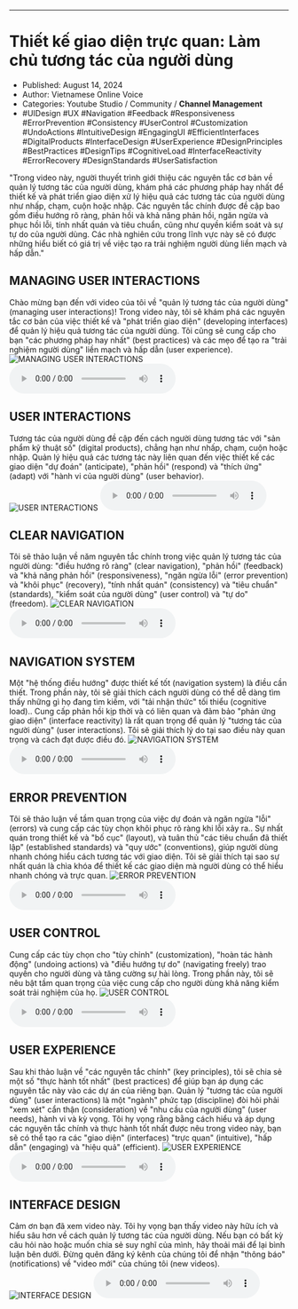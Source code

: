
---

# Thiết kế giao diện trực quan: Làm chủ tương tác của người dùng

- Published: August 14, 2024
- Author: Vietnamese Online Voice
- Categories: Youtube Studio / Community / **Channel Management**
- #UIDesign #UX #Navigation #Feedback #Responsiveness #ErrorPrevention #Consistency #UserControl #Customization #UndoActions #IntuitiveDesign #EngagingUI #EfficientInterfaces #DigitalProducts #InterfaceDesign #UserExperience #DesignPrinciples #BestPractices #DesignTips #CognitiveLoad #InterfaceReactivity #ErrorRecovery #DesignStandards #UserSatisfaction

"Trong video này, người thuyết trình giới thiệu các nguyên tắc cơ bản về quản lý tương tác của người dùng, khám phá các phương pháp hay nhất để thiết kế và phát triển giao diện xử lý hiệu quả các tương tác của người dùng như nhấp, chạm, cuộn hoặc nhập. Các nguyên tắc chính được đề cập bao gồm điều hướng rõ ràng, phản hồi và khả năng phản hồi, ngăn ngừa và phục hồi lỗi, tính nhất quán và tiêu chuẩn, cũng như quyền kiểm soát và sự tự do của người dùng. Các nhà nghiên cứu trong lĩnh vực này sẽ có được những hiểu biết có giá trị về việc tạo ra trải nghiệm người dùng liền mạch và hấp dẫn."


## MANAGING USER INTERACTIONS

Chào mừng bạn đến với video của tôi về "quản lý tương tác của người dùng" (managing user interactions)! Trong video này, tôi sẽ khám phá các nguyên tắc cơ bản của việc thiết kế và "phát triển giao diện" (developing interfaces) để quản lý hiệu quả tương tác của người dùng. Tôi cũng sẽ cung cấp cho bạn "các phương pháp hay nhất" (best practices) và các mẹo để tạo ra "trải nghiệm người dùng" liền mạch và hấp dẫn (user experience).
![MANAGING USER INTERACTIONS](https://http-archiver-apis-production-80.schnworks.com/storage/images/transitions/2024-08-14/transition--11313750218-Montserrat-ExtraBold-004895.jpg)
<audio controls>
    <source src="https://http-archiver-apis-production-80.schnworks.com/storage/storage/audio/file-18105204329.mp3" type="audio/mpeg">
</audio>



## USER INTERACTIONS

Tương tác của người dùng đề cập đến cách người dùng tương tác với "sản phẩm kỹ thuật số" (digital products), chẳng hạn như nhấp, chạm, cuộn hoặc nhập. Quản lý hiệu quả các tương tác này liên quan đến việc thiết kế các giao diện "dự đoán" (anticipate), "phản hồi" (respond) và "thích ứng" (adapt) với "hành vi của người dùng" (user behavior).
![USER INTERACTIONS](https://http-archiver-apis-production-80.schnworks.com/storage/images/transitions/2024-08-14/transition--7093444144-Montserrat-Thin-673AB7.jpg)
<audio controls>
    <source src="https://http-archiver-apis-production-80.schnworks.com/storage/storage/audio/file-13045523362.mp3" type="audio/mpeg">
</audio>



## CLEAR NAVIGATION

Tôi sẽ thảo luận về năm nguyên tắc chính trong việc quản lý tương tác của người dùng: "điều hướng rõ ràng" (clear navigation), "phản hồi" (feedback) và "khả năng phản hồi" (responsiveness), "ngăn ngừa lỗi" (error prevention) và "khôi phục" (recovery), "tính nhất quán" (consistency) và "tiêu chuẩn" (standards), "kiểm soát của người dùng" (user control) và "tự do" (freedom).
![CLEAR NAVIGATION](https://http-archiver-apis-production-80.schnworks.com/storage/images/transitions/2024-08-14/transition-13536796694-Montserrat-SemiBold-4A148C.jpg)
<audio controls>
    <source src="https://http-archiver-apis-production-80.schnworks.com/storage/storage/audio/file-7040609967.mp3" type="audio/mpeg">
</audio>



## NAVIGATION SYSTEM

Một "hệ thống điều hướng" được thiết kế tốt (navigation system) là điều cần thiết. Trong phần này, tôi sẽ giải thích cách người dùng có thể dễ dàng tìm thấy những gì họ đang tìm kiếm, với "tải nhận thức" tối thiểu (cognitive load).. Cung cấp phản hồi kịp thời và có liên quan và đảm bảo "phản ứng giao diện" (interface reactivity) là rất quan trọng để quản lý "tương tác của người dùng" (user interactions). Tôi sẽ giải thích lý do tại sao điều này quan trọng và cách đạt được điều đó.
![NAVIGATION SYSTEM](https://http-archiver-apis-production-80.schnworks.com/storage/images/transitions/2024-08-14/transition--14230506902-Montserrat-Medium-303F9F.jpg)
<audio controls>
    <source src="https://http-archiver-apis-production-80.schnworks.com/storage/storage/audio/file-74718290761.mp3" type="audio/mpeg">
</audio>



## ERROR PREVENTION

Tôi sẽ thảo luận về tầm quan trọng của việc dự đoán và ngăn ngừa "lỗi" (errors) và cung cấp các tùy chọn khôi phục rõ ràng khi lỗi xảy ra.. Sự nhất quán trong thiết kế và "bố cục" (layout), và tuân thủ "các tiêu chuẩn đã thiết lập" (established standards) và "quy ước" (conventions), giúp người dùng nhanh chóng hiểu cách tương tác với giao diện. Tôi sẽ giải thích tại sao sự nhất quán là chìa khóa để thiết kế các giao diện mà người dùng có thể hiểu nhanh chóng và trực quan.
![ERROR PREVENTION](https://http-archiver-apis-production-80.schnworks.com/storage/images/transitions/2024-08-14/transition--69464994335-Montserrat-Thin-4A148C.jpg)
<audio controls>
    <source src="https://http-archiver-apis-production-80.schnworks.com/storage/storage/audio/file-21062696684.mp3" type="audio/mpeg">
</audio>



## USER CONTROL

Cung cấp các tùy chọn cho "tùy chỉnh" (customization), "hoàn tác hành động" (undoing actions) và "điều hướng tự do" (navigating freely) trao quyền cho người dùng và tăng cường sự hài lòng. Trong phần này, tôi sẽ nêu bật tầm quan trọng của việc cung cấp cho người dùng khả năng kiểm soát trải nghiệm của họ.
![USER CONTROL](https://http-archiver-apis-production-80.schnworks.com/storage/images/transitions/2024-08-14/transition--4577280601-Montserrat-Regular-880E4F.jpg)
<audio controls>
    <source src="https://http-archiver-apis-production-80.schnworks.com/storage/storage/audio/file-12770275894.mp3" type="audio/mpeg">
</audio>



## USER EXPERIENCE

Sau khi thảo luận về "các nguyên tắc chính" (key principles), tôi sẽ chia sẻ một số "thực hành tốt nhất" (best practices) để giúp bạn áp dụng các nguyên tắc này vào các dự án của riêng bạn. Quản lý "tương tác của người dùng" (user interactions) là một "ngành" phức tạp (discipline) đòi hỏi phải "xem xét" cẩn thận (consideration) về "nhu cầu của người dùng" (user needs), hành vi và kỳ vọng. Tôi hy vọng rằng bằng cách hiểu và áp dụng các nguyên tắc chính và thực hành tốt nhất được nêu trong video này, bạn sẽ có thể tạo ra các "giao diện" (interfaces) "trực quan" (intuitive), "hấp dẫn" (engaging) và "hiệu quả" (efficient).
![USER EXPERIENCE](https://http-archiver-apis-production-80.schnworks.com/storage/images/transitions/2024-08-14/transition--594385846-Montserrat-Bold-1A237E.jpg)
<audio controls>
    <source src="https://http-archiver-apis-production-80.schnworks.com/storage/storage/audio/file-23519928218.mp3" type="audio/mpeg">
</audio>



## INTERFACE DESIGN

Cảm ơn bạn đã xem video này. Tôi hy vọng bạn thấy video này hữu ích và hiểu sâu hơn về cách quản lý tương tác của người dùng. Nếu bạn có bất kỳ câu hỏi nào hoặc muốn chia sẻ suy nghĩ của mình, hãy thoải mái để lại bình luận bên dưới. Đừng quên đăng ký kênh của chúng tôi để nhận "thông báo" (notifications) về "video mới" của chúng tôi (new videos).
![INTERFACE DESIGN](https://http-archiver-apis-production-80.schnworks.com/storage/images/transitions/2024-08-14/transition-32616040729-Montserrat-Regular-4A148C.jpg)
<audio controls>
    <source src="https://http-archiver-apis-production-80.schnworks.com/storage/storage/audio/file-17237435319.mp3" type="audio/mpeg">
</audio>

